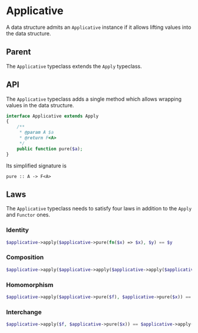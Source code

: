 # Applicative

A data structure admits an `Applicative` instance if it allows lifting values into the data structure.

## Parent

The `Applicative` typeclass extends the `Apply` typeclass.

## API

The `Applicative` typeclass adds a single method which allows wrapping values in the data structure.

```php
interface Applicative extends Apply
{
    /**
     * @param A $a
     * @return F<A>
     */
    public function pure($a);
}
```

Its simplified signature is

```
pure :: A -> F<A>
```

## Laws

The `Applicative` typeclass needs to satisfy four laws in addition to the `Apply` and `Functor` ones.

### Identity

```php
$applicative->apply($applicative->pure(fn($x) => $x), $y) == $y
```

### Composition

```php
$applicative->apply($applicative->apply($applicative->apply($applicative->pure(fn ($f, $g) => fn ($x) => $f($g($x))), $a), $b), $c) == $applicative->apply($a, $applicative->apply($b, $c))
```

### Homomorphism

```php
$applicative->apply($applicative->pure($f), $applicative->pure($x)) == $applicative->pure($f($x))
```

### Interchange

```php
$applicative->apply($f, $applicative->pure($x)) == $applicative->apply(fn (callable $g) => $g($x), $f)
```
